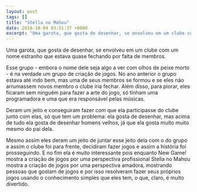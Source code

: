 ```yaml
---
layout: post
tags: []
title: "Stella no Mahou"
date: 2018-10-04 03:51:37 +0000
excerpt: "Uma garota, que gosta de desenhar, se envolveu em um clube com um nome estranho que estava quase fechando por falta de membros.  Esse grupo..."
---
```


Uma garota, que gosta de desenhar, se envolveu em um clube com um nome estranho que estava quase fechando por falta de membros.

Esse grupo - embora o nome dele seja algo a ver com olhos de peixe morto - é na verdade um grupo de criação de jogos. No ano anterior o grupo estava até indo bem, mas uma de seus membros se formou e se eles não arrumassem novos membro o clube iria fechar. Além disso, para piorar, eles ficaram sem ninguém para fazer a arte do jogo, só tinham uma programadora e uma que era responsável pelas músicas.

Deram um jeito e conseguiram fazer com que ela participasse do clube junto com elas, só que tem um problema: ela gosta de desenhar, mas acima de tudo ela gosta de desenhar homens velhos, já que ela gosta muito muito mesmo do pai dela.

Mesmo assim eles deram um jeito de juntar esse jeito dela com o do grupo e assim o clube foi para frente, decidiram fazer jogos e assim a história foi prosseguindo. E no fim ela é muito interessante pois enquanto New Game! mostra a criação de jogos por uma perspectiva profissional Stella no Mahou mostra a criação de jogos por uma perspectiva amadora, mostrando pessoas que gostam de jogos e por isso resolveram fazer seus próprios jogos usando o conhecimento simples que eles tem, o que, claro, é muito divertido.